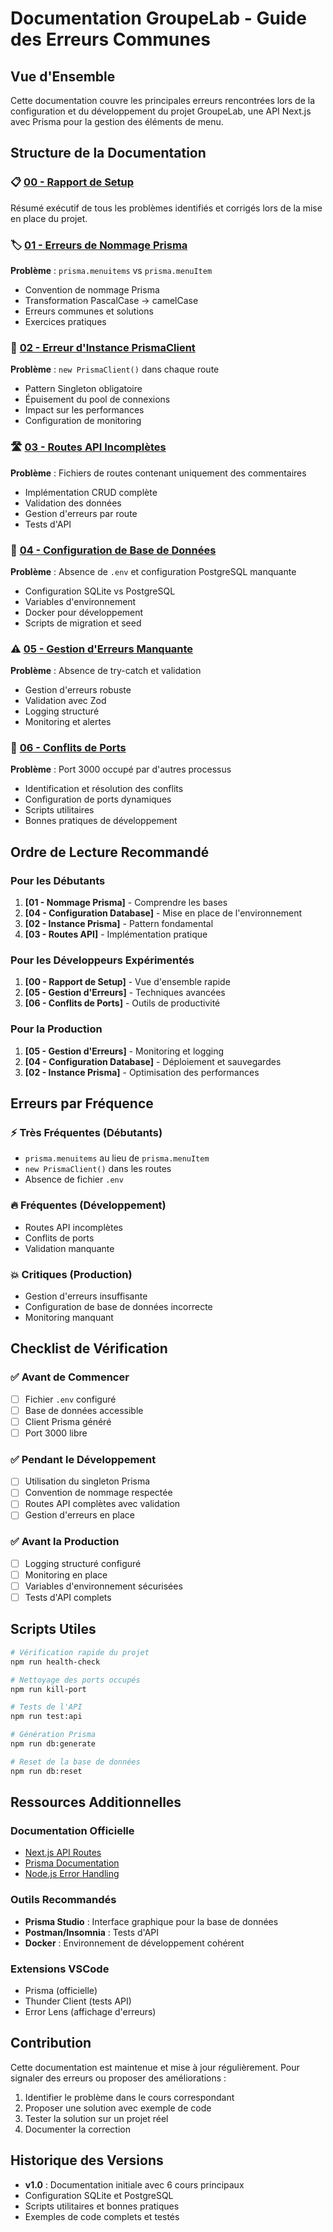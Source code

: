 # Documentation GroupeLab - Guide des Erreurs Communes

## Vue d'Ensemble

Cette documentation couvre les principales erreurs rencontrées lors de la configuration et du développement du projet GroupeLab, une API Next.js avec Prisma pour la gestion des éléments de menu.

## Structure de la Documentation

### 📋 [00 - Rapport de Setup](./00-SETUP_REPORT.md)
Résumé exécutif de tous les problèmes identifiés et corrigés lors de la mise en place du projet.

### 🏷️ [01 - Erreurs de Nommage Prisma](./01-COURS_PRISMA_NAMING.md)
**Problème** : `prisma.menuitems` vs `prisma.menuItem`
- Convention de nommage Prisma
- Transformation PascalCase → camelCase
- Erreurs communes et solutions
- Exercices pratiques

### 🔧 [02 - Erreur d'Instance PrismaClient](./02-ERREUR_INSTANCE_PRISMA.md)
**Problème** : `new PrismaClient()` dans chaque route
- Pattern Singleton obligatoire
- Épuisement du pool de connexions
- Impact sur les performances
- Configuration de monitoring

### 🛣️ [03 - Routes API Incomplètes](./03-ERREUR_ROUTES_INCOMPLETES.md)
**Problème** : Fichiers de routes contenant uniquement des commentaires
- Implémentation CRUD complète
- Validation des données
- Gestion d'erreurs par route
- Tests d'API

### 💾 [04 - Configuration de Base de Données](./04-ERREUR_CONFIGURATION_DATABASE.md)
**Problème** : Absence de `.env` et configuration PostgreSQL manquante
- Configuration SQLite vs PostgreSQL
- Variables d'environnement
- Docker pour développement
- Scripts de migration et seed

### ⚠️ [05 - Gestion d'Erreurs Manquante](./05-ERREUR_GESTION_ERREURS.md)
**Problème** : Absence de try-catch et validation
- Gestion d'erreurs robuste
- Validation avec Zod
- Logging structuré
- Monitoring et alertes

### 🔌 [06 - Conflits de Ports](./06-ERREUR_CONFLITS_PORTS.md)
**Problème** : Port 3000 occupé par d'autres processus
- Identification et résolution des conflits
- Configuration de ports dynamiques
- Scripts utilitaires
- Bonnes pratiques de développement

## Ordre de Lecture Recommandé

### Pour les Débutants
1. **[01 - Nommage Prisma]** - Comprendre les bases
2. **[04 - Configuration Database]** - Mise en place de l'environnement
3. **[02 - Instance Prisma]** - Pattern fondamental
4. **[03 - Routes API]** - Implémentation pratique

### Pour les Développeurs Expérimentés
1. **[00 - Rapport de Setup]** - Vue d'ensemble rapide
2. **[05 - Gestion d'Erreurs]** - Techniques avancées
3. **[06 - Conflits de Ports]** - Outils de productivité

### Pour la Production
1. **[05 - Gestion d'Erreurs]** - Monitoring et logging
2. **[04 - Configuration Database]** - Déploiement et sauvegardes
3. **[02 - Instance Prisma]** - Optimisation des performances

## Erreurs par Fréquence

### ⚡ Très Fréquentes (Débutants)
- `prisma.menuitems` au lieu de `prisma.menuItem`
- `new PrismaClient()` dans les routes
- Absence de fichier `.env`

### 🔥 Fréquentes (Développement)
- Routes API incomplètes
- Conflits de ports
- Validation manquante

### 💥 Critiques (Production)
- Gestion d'erreurs insuffisante
- Configuration de base de données incorrecte
- Monitoring manquant

## Checklist de Vérification

### ✅ Avant de Commencer
- [ ] Fichier `.env` configuré
- [ ] Base de données accessible
- [ ] Client Prisma généré
- [ ] Port 3000 libre

### ✅ Pendant le Développement
- [ ] Utilisation du singleton Prisma
- [ ] Convention de nommage respectée
- [ ] Routes API complètes avec validation
- [ ] Gestion d'erreurs en place

### ✅ Avant la Production
- [ ] Logging structuré configuré
- [ ] Monitoring en place
- [ ] Variables d'environnement sécurisées
- [ ] Tests d'API complets

## Scripts Utiles

```bash
# Vérification rapide du projet
npm run health-check

# Nettoyage des ports occupés
npm run kill-port

# Tests de l'API
npm run test:api

# Génération Prisma
npm run db:generate

# Reset de la base de données
npm run db:reset
```

## Ressources Additionnelles

### Documentation Officielle
- [Next.js API Routes](https://nextjs.org/docs/api-routes/introduction)
- [Prisma Documentation](https://www.prisma.io/docs)
- [Node.js Error Handling](https://nodejs.org/en/docs/guides/error-handling/)

### Outils Recommandés
- **Prisma Studio** : Interface graphique pour la base de données
- **Postman/Insomnia** : Tests d'API
- **Docker** : Environnement de développement cohérent

### Extensions VSCode
- Prisma (officielle)
- Thunder Client (tests API)
- Error Lens (affichage d'erreurs)

## Contribution

Cette documentation est maintenue et mise à jour régulièrement. Pour signaler des erreurs ou proposer des améliorations :

1. Identifier le problème dans le cours correspondant
2. Proposer une solution avec exemple de code
3. Tester la solution sur un projet réel
4. Documenter la correction

## Historique des Versions

- **v1.0** : Documentation initiale avec 6 cours principaux
- Configuration SQLite et PostgreSQL
- Scripts utilitaires et bonnes pratiques
- Exemples de code complets et testés
